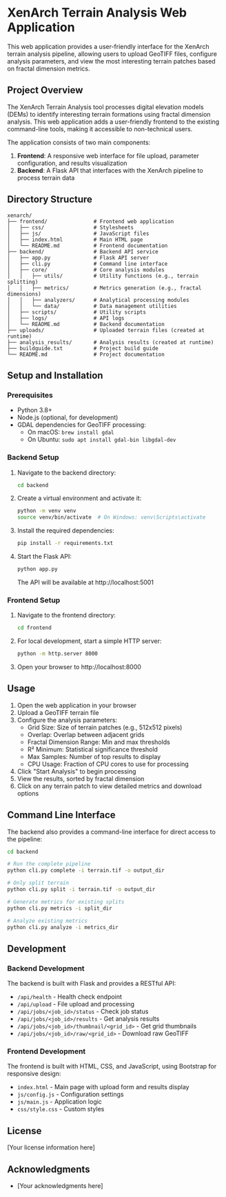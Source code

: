 # XenArch Terrain Analysis Web Application

This web application provides a user-friendly interface for the XenArch terrain analysis pipeline, allowing users to upload GeoTIFF files, configure analysis parameters, and view the most interesting terrain patches based on fractal dimension metrics.

## Project Overview

The XenArch Terrain Analysis tool processes digital elevation models (DEMs) to identify interesting terrain formations using fractal dimension analysis. This web application adds a user-friendly frontend to the existing command-line tools, making it accessible to non-technical users.

The application consists of two main components:
1. **Frontend**: A responsive web interface for file upload, parameter configuration, and results visualization
2. **Backend**: A Flask API that interfaces with the XenArch pipeline to process terrain data

## Directory Structure

```
xenarch/
├── frontend/               # Frontend web application
│   ├── css/                # Stylesheets
│   ├── js/                 # JavaScript files
│   ├── index.html          # Main HTML page
│   └── README.md           # Frontend documentation
├── backend/                # Backend API service
│   ├── app.py              # Flask API server
│   ├── cli.py              # Command line interface
│   ├── core/               # Core analysis modules
│   │   ├── utils/          # Utility functions (e.g., terrain splitting)
│   │   ├── metrics/        # Metrics generation (e.g., fractal dimensions)
│   │   ├── analyzers/      # Analytical processing modules
│   │   └── data/           # Data management utilities
│   ├── scripts/            # Utility scripts
│   ├── logs/               # API logs
│   └── README.md           # Backend documentation
├── uploads/                # Uploaded terrain files (created at runtime)
├── analysis_results/       # Analysis results (created at runtime)
├── buildguide.txt          # Project build guide
└── README.md               # Project documentation
```

## Setup and Installation

### Prerequisites

- Python 3.8+
- Node.js (optional, for development)
- GDAL dependencies for GeoTIFF processing:
  - On macOS: `brew install gdal`
  - On Ubuntu: `sudo apt install gdal-bin libgdal-dev`

### Backend Setup

1. Navigate to the backend directory:
   ```bash
   cd backend
   ```

2. Create a virtual environment and activate it:
   ```bash
   python -m venv venv
   source venv/bin/activate  # On Windows: venv\Scripts\activate
   ```

3. Install the required dependencies:
   ```bash
   pip install -r requirements.txt
   ```

4. Start the Flask API:
   ```bash
   python app.py
   ```

   The API will be available at http://localhost:5001

### Frontend Setup

1. Navigate to the frontend directory:
   ```bash
   cd frontend
   ```

2. For local development, start a simple HTTP server:
   ```bash
   python -m http.server 8000
   ```

3. Open your browser to http://localhost:8000

## Usage

1. Open the web application in your browser
2. Upload a GeoTIFF terrain file
3. Configure the analysis parameters:
   - Grid Size: Size of terrain patches (e.g., 512x512 pixels)
   - Overlap: Overlap between adjacent grids
   - Fractal Dimension Range: Min and max thresholds
   - R² Minimum: Statistical significance threshold
   - Max Samples: Number of top results to display
   - CPU Usage: Fraction of CPU cores to use for processing
4. Click "Start Analysis" to begin processing
5. View the results, sorted by fractal dimension
6. Click on any terrain patch to view detailed metrics and download options

## Command Line Interface

The backend also provides a command-line interface for direct access to the pipeline:

```bash
cd backend

# Run the complete pipeline
python cli.py complete -i terrain.tif -o output_dir

# Only split terrain
python cli.py split -i terrain.tif -o output_dir

# Generate metrics for existing splits
python cli.py metrics -i split_dir

# Analyze existing metrics
python cli.py analyze -i metrics_dir
```

## Development

### Backend Development

The backend is built with Flask and provides a RESTful API:

- `/api/health` - Health check endpoint
- `/api/upload` - File upload and processing
- `/api/jobs/<job_id>/status` - Check job status
- `/api/jobs/<job_id>/results` - Get analysis results
- `/api/jobs/<job_id>/thumbnail/<grid_id>` - Get grid thumbnails
- `/api/jobs/<job_id>/raw/<grid_id>` - Download raw GeoTIFF

### Frontend Development

The frontend is built with HTML, CSS, and JavaScript, using Bootstrap for responsive design:

- `index.html` - Main page with upload form and results display
- `js/config.js` - Configuration settings
- `js/main.js` - Application logic
- `css/style.css` - Custom styles

## License

[Your license information here]

## Acknowledgments

- [Your acknowledgments here]
